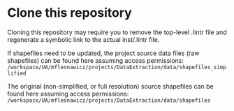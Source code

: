 # Clone this repository

Cloning this repository may require you to remove the top-level .lintr file and regenerate a symbolic link to the actual inst/.lintr file.

If shapefiles need to be updated, the project source data files (raw shapefiles) can be found here assuming access permissions:
`/workspace/UA/mfleonawicz/projects/DataExtraction/data/shapefiles_simplified`

The original (non-simplified, or full resolution) source shapefiles can be found here assuming access permissions:
`/workspace/UA/mfleonawicz/projects/DataExtraction/data/shapefiles`
